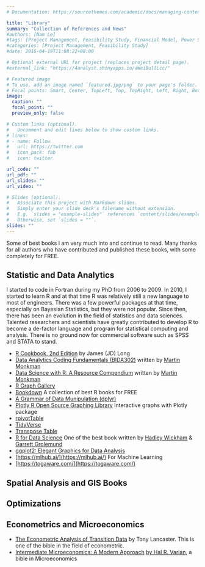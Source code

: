 ```yaml
---
# Documentation: https://sourcethemes.com/academic/docs/managing-content/

title: "Library"
summary: "Collection of References and News"
#authors: [Nam Le]
#tags: [Project Management, Feasibility Study, Financial Model, Power Stations]
#categories: [Project Management, Feasibility Study]
#date: 2016-04-19T11:08:22+08:00

# Optional external URL for project (replaces project detail page).
#external_link: "https://4analyst.shinyapps.io/aWeiBullLcc/"

# Featured image
# To use, add an image named `featured.jpg/png` to your page's folder.
# Focal points: Smart, Center, TopLeft, Top, TopRight, Left, Right, BottomLeft, Bottom, BottomRight.
image:
  caption: ""
  focal_point: ""
  preview_only: false

# Custom links (optional).
#   Uncomment and edit lines below to show custom links.
# links:
# - name: Follow
#   url: https://twitter.com
#   icon_pack: fab
#   icon: twitter

url_code: ""
url_pdf: ""
url_slides: ""
url_video: ""

# Slides (optional).
#   Associate this project with Markdown slides.
#   Simply enter your slide deck's filename without extension.
#   E.g. `slides = "example-slides"` references `content/slides/example-slides.md`.
#   Otherwise, set `slides = ""`.
slides: ""
---
```


Some of best books I am very much into and continue to read. Many thanks for all authors who have contributed and published these books, with some completely for FREE.


## Statistic and Data Analytics

I started to code in Fortran during my PhD from 2006 to 2009. In 2010, I started to learn R and at that time R was relatively still a new language to most of engineers. There was a few powerful packages at that time, especially on Bayesian Statistics, but they were not popular. Since then, there has been an evolution in the field of statistics and data sciences. Talented researchers and scientists have greatly contributed to develop R to become a de-factor language and program for statistical computing and analysis. There is no ground now for commercial software such as SPSS and STATA to stand.

- [R Cookbook, 2nd Edition](https://rc2e.com/) by James (JD) Long
- [Data Analytics Coding Fundamentals (BIDA302)](https://bookdown.org/martin_monkman/DataAnalyticsCodingFundamentals/) written  by [Martin Monkman](https://martinmonkman.com/)
- [Data Science with R: A Resource Compendium](https://bookdown.org/martin_monkman/DataScienceResources_book/) written by [Martin Monkman](https://martinmonkman.com/)
- [R Graph Gallery](https://www.r-graph-gallery.com/)
- [Bookdown](https://bookdown.org/home/archive/) A collection of best R books for FREE
- [A Grammar of Data Munipulation (dplyr)](https://dplyr.tidyverse.org/)
- [Plotly R Open Source Graphing Library](https://plot.ly/r/) Interactive graphs with Plotly package
- [rpivotTable](https://cran.r-project.org/web/packages/rpivotTable/vignettes/rpivotTableIntroduction.html)
- [TidyVerse](https://www.tidyverse.org/)
- [Transpose Table](https://www.r-statistics.com/tag/transpose/)
- [R for Data Science](https://r4ds.had.co.nz/index.html) One of the best book written by [Hadley Wickham](http://hadley.nz/) & [Garrett Grolemund](https://twitter.com/statgarrett)
- [ggplot2: Elegant Graphics for Data Analysis](https://ggplot2-book.org/index.html)
- [https://mlhub.ai/](https://mlhub.ai/) For Machine Learning
- [https://togaware.com/](https://togaware.com/)

## Spatial Analysis and GIS Books


## Optimizations

## Econometrics and Microeconomics
- [The Econometric Analysis of Transition Data](https://www.cambridge.org/core/books/econometric-analysis-of-transition-data/2ADE3C9913AF61A0479B7BF3610DC4CB) by Tony Lancaster. This is one of the bible in the field of econometric.
- [Intermediate Microeconomics: A Modern Approach](https://faculty.ksu.edu.sa/sites/default/files/microeco-_varian.pdf) [by Hal R. Varian](https://people.ischool.berkeley.edu/~hal/), a bible in Microeconomics
